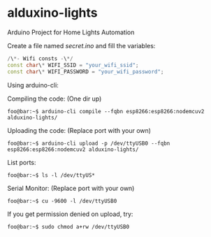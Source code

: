 # alduxino-lights
Arduino Project for Home Lights Automation

Create a file named *_secret_.ino* and fill the variables:

```cpp
/\*- Wifi consts -\*/
const char\* WIFI_SSID = "your_wifi_ssid";
const char\* WIFI_PASSWORD = "your_wifi_password";
```

Using arduino-cli:


Compiling the code: (One dir up)
```console
foo@bar:~$ arduino-cli compile --fqbn esp8266:esp8266:nodemcuv2 alduxino-lights/
```

Uploading the code: (Replace port with your own)
```console
foo@bar:~$ arduino-cli upload -p /dev/ttyUSB0 --fqbn esp8266:esp8266:nodemcuv2 alduxino-lights/
```

List ports:
```console
foo@bar:~$ ls -l /dev/ttyUS*
```

Serial Monitor: (Replace port with your own)
```console
foo@bar:~$ cu -9600 -l /dev/ttyUSB0
```

If you get permission denied on upload, try:
```console
foo@bar:~$ sudo chmod a+rw /dev/ttyUSB0
```
